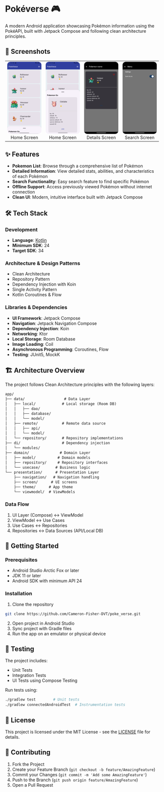 # Pokéverse 🎮

A modern Android application showcasing Pokémon information using the PokéAPI, built with Jetpack
Compose and following clean architecture principles.

## 📱 Screenshots

<div align="center">
  <table>
    <tr>
      <td align="center">
        <img src="screenshots/home_screen_one.png" width="200" alt="Home Screen"/>
        <br />
        Home Screen
      </td>
        <td align="center">
        <img src="screenshots/home_screen_two.png" width="200" alt="Home Screen"/>
        <br />
        Home Screen
      </td>
      <td align="center">
        <img src="screenshots/detail_screen.png" width="200" alt="Details Screen"/>
        <br />
        Details Screen
      </td>
      <td align="center">
        <img src="screenshots/menu_screen.png" width="200" alt="Search Screen"/>
        <br />
        Search Screen
      </td>
    </tr>
  </table>
</div>

## ✨ Features

- **Pokemon List**: Browse through a comprehensive list of Pokémon
- **Detailed Information**: View detailed stats, abilities, and characteristics of each Pokémon
- **Search Functionality**: Easy search feature to find specific Pokémon
- **Offline Support**: Access previously viewed Pokémon without internet connection
- **Clean UI**: Modern, intuitive interface built with Jetpack Compose

## 🛠️ Tech Stack

### Development

- **Language**: [Kotlin](https://kotlinlang.org/)
- **Minimum SDK**: 24
- **Target SDK**: 34

### Architecture & Design Patterns

- Clean Architecture
- Repository Pattern
- Dependency Injection with Koin
- Single Activity Pattern
- Kotlin Coroutines & Flow

### Libraries & Dependencies

- **UI Framework**: Jetpack Compose
- **Navigation**: Jetpack Navigation Compose
- **Dependency Injection**: Koin
- **Networking**: Ktor
- **Local Storage**: Room Database
- **Image Loading**: Coil
- **Asynchronous Programming**: Coroutines, Flow
- **Testing**: JUnit5, MockK

## 🏗️ Architecture Overview

The project follows Clean Architecture principles with the following layers:

```
app/
├── data/                  # Data Layer
│   ├── local/            # Local storage (Room DB)
│   │   ├── dao/
│   │   ├── database/
│   │   └── model/
│   ├── remote/           # Remote data source
│   │   ├── api/
│   │   └── model/
│   └── repository/       # Repository implementations
├── di/                   # Dependency injection
│   └── modules/
├── domain/              # Domain Layer
│   ├── model/          # Domain models
│   ├── repository/     # Repository interfaces
│   └── usecase/       # Business logic
└── presentation/      # Presentation Layer
    ├── navigation/   # Navigation handling
    ├── screen/      # UI screens
    ├── theme/      # App theme
    └── viewmodel/  # ViewModels

```

### Data Flow

1. UI Layer (Compose) <-> ViewModel
2. ViewModel <-> Use Cases
3. Use Cases <-> Repositories
4. Repositories <-> Data Sources (API/Local DB)

## 🚀 Getting Started

### Prerequisites

- Android Studio Arctic Fox or later
- JDK 11 or later
- Android SDK with minimum API 24

### Installation

1. Clone the repository

```bash
git clone https://github.com/Cameron-Fisher-DVT/poke_verse.git
```

2. Open project in Android Studio
3. Sync project with Gradle files
4. Run the app on an emulator or physical device

## 🧪 Testing

The project includes:

- Unit Tests
- Integration Tests
- UI Tests using Compose Testing

Run tests using:

```bash
./gradlew test        # Unit tests
./gradlew connectedAndroidTest  # Instrumentation tests
```

## 📝 License

This project is licensed under the MIT License - see the [LICENSE](LICENSE) file for details.

## 🤝 Contributing

1. Fork the Project
2. Create your Feature Branch (`git checkout -b feature/AmazingFeature`)
3. Commit your Changes (`git commit -m 'Add some AmazingFeature'`)
4. Push to the Branch (`git push origin feature/AmazingFeature`)
5. Open a Pull Request
